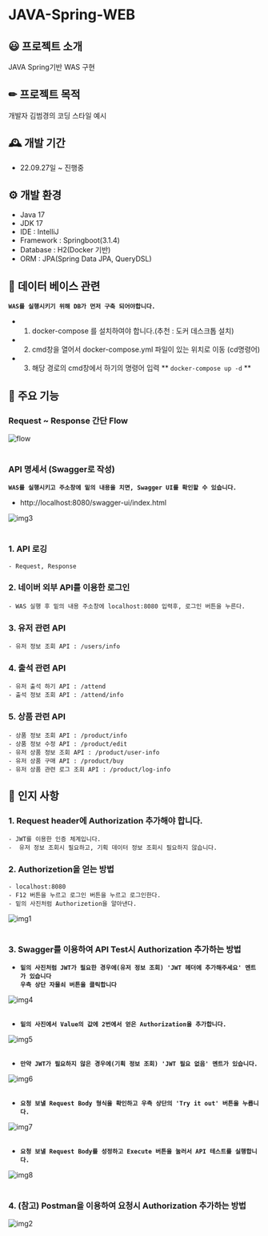 # JAVA-Spring-WEB

## 😃 프로젝트 소개
JAVA Spring기반 WAS 구현

## ✏ 프로젝트 목적
개발자 김범경의 코딩 스타일 예시

## 🕰 개발 기간
* 22.09.27일 ~ 진행중

## ⚙️ 개발 환경
- Java 17
- JDK 17
- IDE : IntelliJ
- Framework : Springboot(3.1.4)
- Database : H2(Docker 기반)
- ORM : JPA(Spring Data JPA, QueryDSL)

## 💾 데이터 베이스 관련
**`WAS를 실행시키기 위해 DB가 먼저 구축 되어야합니다.` <br>**
- 1. docker-compose 를 설치하여야 합니다.(추천 : 도커 데스크톱 설치)
- 2. cmd창을 열어서 docker-compose.yml 파일이 있는 위치로 이동 (cd명령어)
- 3. 해당 경로의 cmd창에서 하기의 명령어 입력
** `docker-compose up -d` **

## 📌 주요 기능
### Request ~ Response 간단 Flow
![flow](./image/flow.PNG)
<br><br>

### API 명세서 (Swagger로 작성)
**`WAS를 실행시키고 주소창에 밑의 내용을 치면, Swagger UI를 확인할 수 있습니다.` <br>**
- http://localhost:8080/swagger-ui/index.html <br>

![img3](./image/img3.PNG)
<br><br>


### 1. API 로깅
	- Request, Response 
	
### 2. 네이버 외부 API를 이용한 로그인
	- WAS 실행 후 밑의 내용 주소창에 localhost:8080 입력후, 로그인 버튼을 누른다.
		
### 3. 유저 관련 API
	- 유저 정보 조회 API : /users/info
		
### 4. 출석 관련 API
	- 유저 출석 하기 API : /attend
	- 출석 정보 조회 API : /attend/info
	
### 5. 상품 관련 API
	- 상품 정보 조회 API : /product/info
	- 상품 정보 수정 API : /product/edit
	- 유저 상품 정보 조회 API : /product/user-info
	- 유저 상품 구매 API : /product/buy
	- 유저 상품 관련 로그 조회 API : /product/log-info
	
## 📌 인지 사항
### 1. Request header에 Authorization 추가해야 합니다.
   `- JWT를 이용한 인증 체계입니다.`<br>
   `-  유저 정보 조회시 필요하고, 기획 데이터 정보 조회시 필요하지 않습니다. `
	
### 2. Authorizetion을 얻는 방법
	- localhost:8080 
	- F12 버튼을 누르고 로그인 버튼을 누르고 로그인한다.
	- 밑의 사진처럼 Authorizetion을 알아낸다.

![img1](./image/img1.PNG)
<br><br>

### 3. Swagger를 이용하여 API Test시 Authorization 추가하는 방법
- **`밑의 사진처럼 JWT가 필요한 경우에(유저 정보 조회) 'JWT 헤더에 추가해주세요' 멘트가 있습니다`<br>**
**`우측 상단 자물쇠 버튼을 클릭합니다`** <br>

![img4](./image/img4.PNG)
<br><br>

- **`밑의 사진에서 Value의 값에 2번에서 얻은 Authorization을 추가합니다.`**<br>

![img5](./image/img5.PNG)
<br><br>

- **`만약 JWT가 필요하지 않은 경우에(기획 정보 조회) 'JWT 필요 없음' 멘트가 있습니다.`**<br>

![img6](./image/img6.PNG)
<br><br>

- **`요청 보낼 Request Body 형식을 확인하고 우측 상단의 'Try it out' 버튼을 누릅니다.`**<br>

![img7](./image/img7.PNG)
<br><br>

- **`요청 보낼 Request Body를 성정하고 Execute 버튼을 눌러서 API 테스트를 실행합니다.`**<br>

![img8](./image/img8.PNG)
<br><br>

### 4. (참고) Postman을 이용하여 요청시 Authorization 추가하는 방법
![img2](./image/img2.PNG)
 

